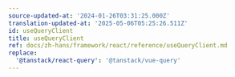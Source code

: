 ```yaml
---
source-updated-at: '2024-01-26T03:31:25.000Z'
translation-updated-at: '2025-05-06T05:25:26.511Z'
id: useQueryClient
title: useQueryClient
ref: docs/zh-hans/framework/react/reference/useQueryClient.md
replace:
  '@tanstack/react-query': '@tanstack/vue-query'
---
```

